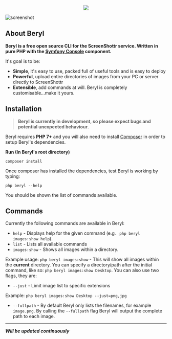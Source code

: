 <p align="center"><img src="https://i.gyazo.com/2d8237cafb8cc5b53f61de27bd88a601.png"></p>

![screenshot](https://i.gyazo.com/ab52688e29711d008472213ebda7af99.png)

## About Beryl ##

**Beryl is a free open source CLI for the ScreenShottr service. Written in pure PHP with the [Symfony Console](https://symfony.com/doc/current/components/console.html) component.**

It's goal is to be:

* **Simple**, it's easy to use, packed full of useful tools and is easy to deploy
* **Powerful**, upload entire directories of images from your PC or server directly to ScreenShottr
* **Extensible**, add commands at will. Beryl is completely customisable...make it yours.


## Installation

> **Beryl is currently in development, so please expect bugs and potential unexpected behaviour**.

Beryl requires **PHP 7+** and you will also need to install [Composer](https://getcomposer.org) in order to setup Beryl's dependencies.

**Run (In Beryl's root directory)**
```
composer install
```

Once composer has installed the dependencies, test Beryl is working by typing:

```
php beryl --help
```

You should be shown the list of commands available.

## Commands
Currently the following commands are available in Beryl:

 - ``` help ``` - Displays help for the given command (e.g. ``` php beryl images:show help```).
 - ``` list ``` - Lists all available commands
 - ``` images:show ``` - Shows all images within a directory.
 
 Example usage:
 ``` php beryl images:show ``` - This will show all images within the **current** directory. You can specify a directory/path after the initial command, like so:
 ``` php beryl images:show Desktop ```. You can also use two flags, they are:
 
 - ``` --just ``` - Limit image list to specific extensions
 
 Example:
 ``` php beryl images:show Desktop --just=png,jpg ```
 - ``` --fullpath ``` - By default Beryl only lists the filenames, for example `image.png`. By calling the `--fullpath` flag Beryl will output the complete path to each image.


----------
***Will be updated continuously***
